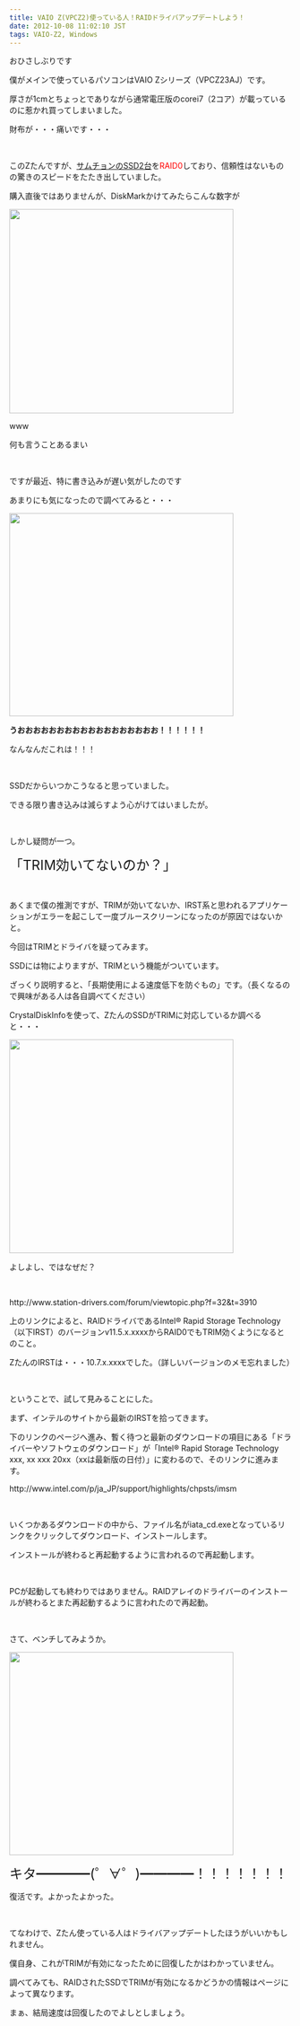 ```yaml
---
title: VAIO Z(VPCZ2)使っている人！RAIDドライバアップデートしよう！
date: 2012-10-08 11:02:10 JST
tags: VAIO-Z2, Windows
---
```

<p>おひさしぶりです</p>
<p>僕がメインで使っているパソコンはVAIO Zシリーズ（VPCZ23AJ）です。</p>
<p>厚さが1cmとちょっとでありながら通常電圧版のcorei7（2コア）が載っているのに惹かれ買ってしまいました。</p>
<p>財布が・・・痛いです・・・</p>
<p>&nbsp;</p>
<p>このZたんですが、<u>サムチョンのSSD2台</u>を<span style="color:red;">RAID0</span>しており、信頼性はないものの驚きのスピードをたたき出していました。</p>
<p>購入直後ではありませんが、DiskMarkかけてみたらこんな数字が</p>
<p><a href="https://picasaweb.google.com/lh/photo/WVQRr-u1F8mK2Ux7ds4EU9MTjNZETYmyPJy0liipFm0?feat=embedwebsite"><img src="https://lh5.googleusercontent.com/-OI0eczb2NQk/UHIqHZptnyI/AAAAAAAAA2E/ZMrnuoaqeFg/s400/diskmark.png" height="364" width="400" /></a></p>
<p>www</p>
<p>何も言うことあるまい</p>
<p>&nbsp;</p>
<p>ですが最近、特に書き込みが遅い気がしたのです</p>
<p>あまりにも気になったので調べてみると・・・</p>
<p><a href="https://picasaweb.google.com/lh/photo/FD_tgTL0LW5zoZRUQ8disNMTjNZETYmyPJy0liipFm0?feat=embedwebsite"><img src="https://lh6.googleusercontent.com/-qzKImyW5pSQ/UHIqHqT1I5I/AAAAAAAAA2M/uXg7jwtRzX0/s400/namidame.png" height="362" width="400" /></a></p>
<p><strong><span style="font-size:14px;">うおおおおおおおおおおおおおおおおおお！！！！！！</span></strong></p>
<p>なんなんだこれは！！！</p>
<p>&nbsp;</p>
<p>SSDだからいつかこうなると思っていました。</p>
<p>できる限り書き込みは減らすよう心がけてはいましたが。</p>
<p>&nbsp;</p>
<p>しかし疑問が一つ。</p>
<p><span style="font-size:24px;">「TRIM効いてないのか？」</span></p>
<p>&nbsp;</p>
<p>あくまで僕の推測ですが、TRIMが効いてないか、IRST系と思われるアプリケーションがエラーを起こして一度ブルースクリーンになったのが原因ではないかと。</p>
<p>今回はTRIMとドライバを疑ってみます。</p>
<p>SSDには物によりますが、TRIMという機能がついています。</p>
<p>ざっくり説明すると、「長期使用による速度低下を防ぐもの」です。（長くなるので興味がある人は各自調べてください）</p>
<p>CrystalDiskInfoを使って、ZたんのSSDがTRIMに対応しているか調べると・・・</p>
<p><a href="https://picasaweb.google.com/lh/photo/Qops6Zn9GaW3surqe1ECoNMTjNZETYmyPJy0liipFm0?feat=embedwebsite"><img src="https://lh3.googleusercontent.com/-IMSWP9YHe68/UHIuI_TBF1I/AAAAAAAAA2k/fyshHv0mVqg/s400/trim.png" height="381" width="400" /></a></p>
<p>よしよし、ではなぜだ？</p>
<p>&nbsp;</p>
<p>http://www.station-drivers.com/forum/viewtopic.php?f=32&t=3910</p>
<p>上のリンクによると、RAIDドライバであるIntel® Rapid Storage Technology（以下IRST）のバージョンv11.5.x.xxxxからRAID0でもTRIM効くようになるとのこと。</p>
<p>ZたんのIRSTは・・・10.7.x.xxxxでした。（詳しいバージョンのメモ忘れました）</p>
<p>&nbsp;</p>
<p>ということで、試して見みることにした。</p>
<p>まず、インテルのサイトから最新のIRSTを拾ってきます。</p>
<p>下のリンクのページへ進み、暫く待つと最新のダウンロードの項目にある「ドライバーやソフトウェのダウンロード」が「Intel® Rapid Storage Technology xxx, xx xxx 20xx（xxは最新版の日付）」に変わるので、そのリンクに進みます。</p>
<p>http://www.intel.com/p/ja_JP/support/highlights/chpsts/imsm</p>
<p>&nbsp;</p>
<p>いくつかあるダウンロードの中から、ファイル名がiata_cd.exeとなっているリンクをクリックしてダウンロード、インストールします。</p>
<p>インストールが終わると再起動するように言われるので再起動します。</p>
<p>&nbsp;</p>
<p>PCが起動しても終わりではありません。RAIDアレイのドライバーのインストールが終わるとまた再起動するように言われたので再起動。</p>
<p>&nbsp;</p>
<p>さて、ベンチしてみようか。</p>
<p><a href="https://picasaweb.google.com/lh/photo/jPGchTOo562t-ZeWdE_XmdMTjNZETYmyPJy0liipFm0?feat=embedwebsite"><img src="https://lh5.googleusercontent.com/-mdK6yB6vPzw/UHIqHjlgz7I/AAAAAAAAA2I/FnhdwVb_3D0/s400/fuka-------------tsu.png" height="362" width="400" /></a></p>
<p><span style="font-size:24px;">キタ━━━━(゜∀゜)━━━━！！！！！！！</span></p>
<p>復活です。よかったよかった。</p>
<p>&nbsp;</p>
<p>てなわけで、Zたん使っている人はドライバアップデートしたほうがいいかもしれません。</p>
<p>僕自身、これがTRIMが有効になったために回復したかはわかっていません。</p>
<p>調べてみても、RAIDされたSSDでTRIMが有効になるかどうかの情報はページによって異なります。</p>
<p>まぁ、結局速度は回復したのでよしとしましょう。</p>
